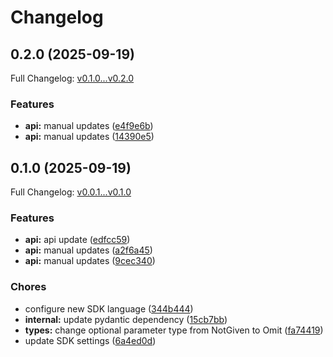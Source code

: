 # Changelog

## 0.2.0 (2025-09-19)

Full Changelog: [v0.1.0...v0.2.0](https://github.com/legalesign/legalesign-rest-python/compare/v0.1.0...v0.2.0)

### Features

* **api:** manual updates ([e4f9e6b](https://github.com/legalesign/legalesign-rest-python/commit/e4f9e6bc20b80109820e424ca023a0810f2a477d))
* **api:** manual updates ([14390e5](https://github.com/legalesign/legalesign-rest-python/commit/14390e5c766511ac7b24d8c03e06ddaa6102f02d))

## 0.1.0 (2025-09-19)

Full Changelog: [v0.0.1...v0.1.0](https://github.com/legalesign/legalesign-rest-python/compare/v0.0.1...v0.1.0)

### Features

* **api:** api update ([edfcc59](https://github.com/legalesign/legalesign-rest-python/commit/edfcc598e815c95949609b478dc282fde4fcb3f4))
* **api:** manual updates ([a2f6a45](https://github.com/legalesign/legalesign-rest-python/commit/a2f6a454d95b54dfbd73be4a75a4188f2a5f760c))
* **api:** manual updates ([9cec340](https://github.com/legalesign/legalesign-rest-python/commit/9cec340083e9194eed62e043e146e741c3c1b07a))


### Chores

* configure new SDK language ([344b444](https://github.com/legalesign/legalesign-rest-python/commit/344b4448026766f35a7538ba0d80b86db6d0abd4))
* **internal:** update pydantic dependency ([15cb7bb](https://github.com/legalesign/legalesign-rest-python/commit/15cb7bb6fe767a591b8ee7fad614bcdf5b427112))
* **types:** change optional parameter type from NotGiven to Omit ([fa74419](https://github.com/legalesign/legalesign-rest-python/commit/fa74419c25b044b92c6798b7e462f4f8ae0299c8))
* update SDK settings ([6a4ed0d](https://github.com/legalesign/legalesign-rest-python/commit/6a4ed0d330ef395b1014725facc1382ccd4c0c7e))
